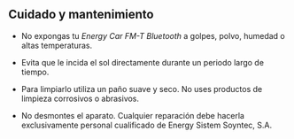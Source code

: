 ## Cuidado y mantenimiento

* No expongas tu *Energy Car FM-T Bluetooth* a golpes, polvo, humedad o altas temperaturas.

* Evita que le incida el sol directamente durante un periodo largo de tiempo.

* Para limpiarlo utiliza un paño suave y seco. No uses productos de limpieza corrosivos o abrasivos.

* No desmontes el aparato. Cualquier reparación debe hacerla exclusivamente personal cualificado de Energy Sistem Soyntec, S.A.


